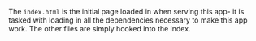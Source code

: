 The `index.html` is the initial page loaded in when serving this app- it is tasked with loading in all the dependencies necessary to make this app work.
The other files are simply hooked into the index.